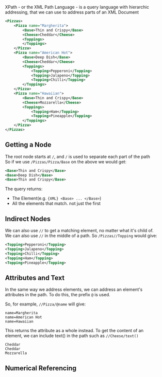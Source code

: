 XPath - or the XML Path Language - is a query language with hierarchic addressing, that we can use to address parts of an XML Document

```XML
<Pizzas>
    <Pizza name="Margherita">
        <Base>Thin and Crispy</Base>
        <Cheese>Cheddar</Cheese>
        <Toppings>
        </Toppings>
    </Pizza>
    <Pizza name="American Hot">
        <Base>Deep Dish</Base>
        <Cheese>Cheddar</Cheese>
        <Toppings>
            <Topping>Pepperoni</Topping>
            <Topping>Jalapeno</Topping>
            <Topping>Chilli</Topping>
        </Toppings>
    </Pizza>
    <Pizza name="Hawaiian">
        <Base>Thin and Crispy</Base>
        <Cheese>Mozzarella</Cheese>
        <Toppings>
            <Topping>Ham</Topping>
            <Topping>Pineapple</Topping>
        </Toppings>
    </Pizza>
</Pizzas>
```
## Getting a Node
The root node starts at `/`, and `/` is used to separate each part of the path\
So if we use `/Pizzas/Pizza/Base` on the above we would get:
```XML
<Base>Thin and Crispy</Base>
<Base>Deep Dish</Base>
<Base>Thin and Crispy</Base>
```
The query returns:
- The Element(e.g. `{XML} <Base> ... </Base>`)
- All the elements that match. not just the first
## Indirect Nodes
We can also use `//` to get a matching element, no matter what it's child of.
We can also use `//` in the middle of a path. So `/Pizzas//Topping` would give:
```XML
<Topping>Pepperoni</Topping>
<Topping>Jalapeno</Topping>
<Topping>Chilli</Topping>
<Topping>Ham</Topping>
<Topping>Pineapple</Topping>
```

## Attributes and Text
In the same way we address elements, we can address an element's attributes in the path.
To do this, the prefix `@` is used.

So, for example, `//Pizza/@name` will give:
```
name=Margherita
name=American Hot
name=Hawaiian
```
This returns the attribute as a whole instead. To get the content of an element, we can include text() in the path such as `//Cheese/text()`
```
Cheddar
Cheddar
Mozzarella
```
## Numerical Referencing

